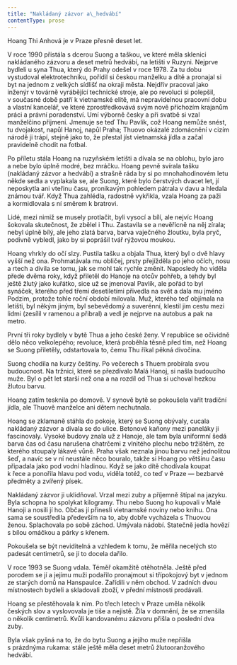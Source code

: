 ```yaml
---
title: "Nakládaný zázvor a\_hedvábí"
contentType: prose
---
```


<section>

Hoang Thi Anhová je v Praze přesně deset let.

V roce 1990 přistála s dcerou Suong a taškou, ve které měla sklenici nakládaného zázvoru a deset metrů hedvábí, na letišti v Ruzyni. Nejprve bydleli u syna Thua, který do Prahy odešel v roce 1978. Za tu dobu vystudoval elektrotechniku, pořídil si českou manželku a dítě a pronajal si byt na jednom z velkých sídlišť na okraji města. Nejdřív pracoval jako inženýr v továrně vyrábějící technické stroje, ale po revoluci si polepšil, v současné době patří k vietnamské elitě, má nepravidelnou pracovní dobu a vlastní kancelář, ve které zprostředkovává svým nově příchozím krajanům práci a právní poradenství. Umí výborně česky a při svatbě si vzal manželčino příjmení. Jmenuje se teď Thu Pavlík, což Hoang nemůže snést, tu dvojakost, napůl Hanoj, napůl Praha; Thuovo okázalé zdomácnění v cizím národě ji trápí, stejně jako to, že přestal jíst vietnamská jídla a začal pravidelně chodit na fotbal.

Po příletu stála Hoang na ruzyňském letišti a dívala se na oblohu, bylo jaro a nebe bylo úplně modré, bez mráčku. Hoang pevně svírala tašku (nakládaný zázvor a hedvábí) a strašně ráda by si po mnohahodinovém letu někde sedla a vyplakala se, ale Suong, které bylo čerstvých dvacet let, jí neposkytla ani vteřinu času, pronikavým pohledem pátrala v davu a hledala známou tvář. Když Thua zahlédla, radostně vykřikla, vzala Hoang za paži a kormidlovala s ní směrem k bratrovi.

Lidé, mezi nimiž se musely protlačit, byli vysocí a bílí, ale nejvíc Hoang šokovala skutečnost, že zbělel i Thu. Zastavila se a nevěřícně na něj zírala; nebyl úplně bílý, ale jeho zlatá barva, barva vaječného žloutku, byla pryč, podivně vybledl, jako by si poprášil tvář rýžovou moukou.

Hoang vhrkly do očí slzy. Pustila tašku a objala Thua, který byl o dvě hlavy vyšší než ona. Prohmatávala mu obličej, prsty přejížděla po jeho očích, nosu a rtech a divila se tomu, jak se mohl tak rychle změnit. Naposledy ho viděla přede dvěma roky, když přiletěl do Hanoje na otcův pohřeb, a tehdy byl ještě žlutý jako kuřátko, sice už se jmenoval Pavlík, ale pořád to byl synáček, kterého před třemi desetiletími přivedla na svět a dala mu jméno Podzim, protože tohle roční období milovala. Muž, kterého teď objímala na letišti, byl někým jiným, byl sebevědomý a suverénní, klestil jim cestu mezi lidmi (zesílil v ramenou a přibral) a vedl je nejprve na autobus a pak na metro.

První tři roky bydlely v bytě Thua a jeho české ženy. V republice se očividně dělo něco velkolepého; revoluce, která proběhla těsně před tím, než Hoang se Suong přiletěly, odstartovala to, čemu Thu říkal pěkná divočina.

Suong chodila na kurzy češtiny. Po večerech s Thuem probírala svou budoucnost. Na tržnici, které se přezdívalo Malá Hanoj, si našla budoucího muže. Byl o pět let starší než ona a na rozdíl od Thua si uchoval hezkou žlutou barvu.

Hoang zatím tesknila po domově. V synově bytě se pokoušela vařit tradiční jídla, ale Thuově manželce ani dětem nechutnala.

Hoang se zklamaně stáhla do pokoje, který se Suong obývaly, cucala nakládaný zázvor a dívala se do ulice. Betonové kaňony mezi paneláky ji fascinovaly. Vysoké budovy znala už z Hanoje, ale tam byla uniformní šedá barva čas od času narušena chatrčemi z vlnitého plechu nebo tržištěm, ze kterého stoupaly lákavé vůně. Praha však neznala jinou barvu než jednolitou šeď, a navíc se v ní neustále něco bouralo, takže si Hoang po většinu času připadala jako pod vodní hladinou. Když se jako dítě chodívala koupat k řece a ponořila hlavu pod vodu, viděla totéž, co teď v Praze — bezbarvé předměty a zvířený písek.

Nakládaný zázvor ji uklidňoval. Vrzal mezi zuby a příjemně štípal na jazyku. Byla schopna ho spolykat kilogramy. Thu nebo Suong ho kupovali v Malé Hanoji a nosili jí ho. Občas jí přinesli vietnamské noviny nebo knihu. Ona sama se soustředila především na to, aby dobře vycházela s Thuovou ženou. Splachovala po sobě záchod. Umývala nádobí. Statečně jedla hovězí s bílou omáčkou a párky s křenem.

Pokoušela se být neviditelná a vzhledem k tomu, že měřila necelých sto padesát centimetrů, se jí to docela dařilo.

V roce 1993 se Suong vdala. Téměř okamžitě otěhotněla. Ještě před porodem se jí a jejímu muži podařilo pronajmout si třípokojový byt v jednom ze starých domů na Hanspaulce. Zařídili v něm obchod. V zadních dvou místnostech bydleli a skladovali zboží, v přední místnosti prodávali.

Hoang se přestěhovala k nim. Po třech letech v Praze uměla několik českých slov a vyslovovala je tiše a nejistě. Žila v domnění, že se zmenšila o několik centimetrů. Kvůli kandovanému zázvoru přišla o poslední dva zuby.

Byla však pyšná na to, že do bytu Suong a jejího muže nepřišla s prázdnýma rukama: stále ještě měla deset metrů žlutooranžového hedvábí.

</section>

